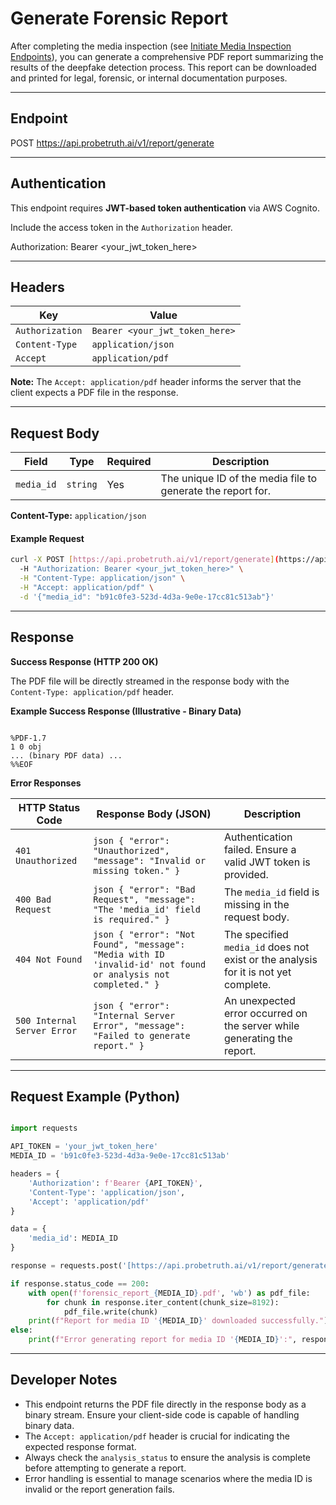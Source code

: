 
# Generate Forensic Report

After completing the media inspection (see [Initiate Media Inspection Endpoints](#initiate-media-inspection-endpoints)), you can generate a comprehensive PDF report summarizing the results of the deepfake detection process. This report can be downloaded and printed for legal, forensic, or internal documentation purposes.

---

## Endpoint

POST https://api.probetruth.ai/v1/report/generate


---

## Authentication

This endpoint requires **JWT-based token authentication** via AWS Cognito.

Include the access token in the `Authorization` header.

Authorization: Bearer &lt;your_jwt_token_here>


---

## Headers

| Key             | Value                        |
|-----------------|------------------------------|
| `Authorization` | `Bearer <your_jwt_token_here>` |
| `Content-Type`  | `application/json`           |
| `Accept`        | `application/pdf`            |

**Note:** The `Accept: application/pdf` header informs the server that the client expects a PDF file in the response.

---

## Request Body

| Field      | Type     | Required | Description                                  |
|------------|----------|----------|----------------------------------------------|
| `media_id` | `string` | Yes      | The unique ID of the media file to generate the report for. |

**Content-Type:** `application/json`

#### Example Request

```bash
curl -X POST [https://api.probetruth.ai/v1/report/generate](https://api.probetruth.ai/v1/report/generate) \
  -H "Authorization: Bearer <your_jwt_token_here>" \
  -H "Content-Type: application/json" \
  -H "Accept: application/pdf" \
  -d '{"media_id": "b91c0fe3-523d-4d3a-9e0e-17cc81c513ab"}'
```

-----

## Response

**Success Response (HTTP 200 OK)**

The PDF file will be directly streamed in the response body with the `Content-Type: application/pdf` header.

**Example Success Response (Illustrative - Binary Data)**

```

%PDF-1.7
1 0 obj
... (binary PDF data) ...
%%EOF

```

**Error Responses**

| HTTP Status Code | Response Body (JSON)                                     | Description                                                                 |
|------------------|----------------------------------------------------------|-----------------------------------------------------------------------------|
| `401 Unauthorized` | ` json { "error": "Unauthorized", "message": "Invalid or missing token." }  ` | Authentication failed. Ensure a valid JWT token is provided.              |
| `400 Bad Request`  | ` json { "error": "Bad Request", "message": "The 'media_id' field is required." }  ` | The `media_id` field is missing in the request body.                      |
| `404 Not Found`    | ` json { "error": "Not Found", "message": "Media with ID 'invalid-id' not found or analysis not completed." }  ` | The specified `media_id` does not exist or the analysis for it is not yet complete. |
| `500 Internal Server Error` | ` json { "error": "Internal Server Error", "message": "Failed to generate report." }  ` | An unexpected error occurred on the server while generating the report.    |

-----

## Request Example (Python)

```python

import requests

API_TOKEN = 'your_jwt_token_here'
MEDIA_ID = 'b91c0fe3-523d-4d3a-9e0e-17cc81c513ab'

headers = {
    'Authorization': f'Bearer {API_TOKEN}',
    'Content-Type': 'application/json',
    'Accept': 'application/pdf'
}

data = {
    'media_id': MEDIA_ID
}

response = requests.post('[https://api.probetruth.ai/v1/report/generate](https://api.probetruth.ai/v1/report/generate)', headers=headers, json=data, stream=True)

if response.status_code == 200:
    with open(f'forensic_report_{MEDIA_ID}.pdf', 'wb') as pdf_file:
        for chunk in response.iter_content(chunk_size=8192):
            pdf_file.write(chunk)
    print(f"Report for media ID '{MEDIA_ID}' downloaded successfully.")
else:
    print(f"Error generating report for media ID '{MEDIA_ID}':", response.status_code, response.text)

```

-----

## Developer Notes

  - This endpoint returns the PDF file directly in the response body as a binary stream. Ensure your client-side code is capable of handling binary data.
  - The `Accept: application/pdf` header is crucial for indicating the expected response format.
  - Always check the `analysis_status` to ensure the analysis is complete before attempting to generate a report.
  - Error handling is essential to manage scenarios where the media ID is invalid or the report generation fails.

